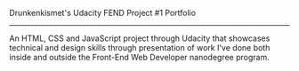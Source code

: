 Drunkenkismet's Udacity FEND Project #1 Portfolio
<hr>
An HTML, CSS and JavaScript project through Udacity that showcases technical and design skills through presentation of work I've done both inside and outside the Front-End Web Developer nanodegree program.
